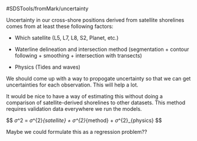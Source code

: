 #SDSTools/fromMark/uncertainty

Uncertainty in our cross-shore positions derived from satellite shorelines comes from at least these following factors:

* Which satellite (L5, L7, L8, S2, Planet, etc.)

* Waterline delineation and intersection method (segmentation + contour following + smoothing + intersection with transects)

* Physics (Tides and waves)

We should come up with a way to propogate uncertainty so that we can get uncertainties for each observation. This will help a lot.

It would be nice to have a way of estimating this without doing a comparison of satellite-derived shorelines to other datasets. This method requires validation data everywhere we run the models.


$$ $\sigma$^2 = $\sigma$^{2}_{satellite} + $\sigma$^{2}_{method} + $\sigma$^{2}_{physics} $$

Maybe we could formulate this as a regression problem??
